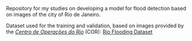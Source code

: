 Repository for my studies on developing a model for flood detection based on images of the city of Rio de Janeiro.

Dataset used for the training and validation, based on images provided by the [*Centro de Operações do Rio*](https://cor.rio/) (COR): 
[Rio Flooding Dataset](https://drive.google.com/file/d/1C09a5SfnHJ7iZNfLElxH2cOvwAbfaIOY/view?usp=sharing)
